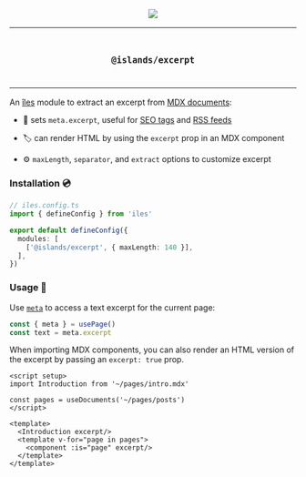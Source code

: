 <p align="center">
  <a href="https://nuraui.com">
    <img src="https://github.com/nuraui/nurajs/blob/main/docs/images/banner.png"/>
  </a>
</p>

<p align="center">
<table>
<tbody>
<td align="center">
<br/>
<p align="center">
  <h3><samp>@islands/excerpt</samp></h3>
  <img width="2000" height="0">
</p>
</td>
</tbody>
</table>
</p>

[îles]: https://github.com/nuraui/nurajs
[docs]: https://nuraui.com
[markdown]: https://nuraui.com/guide/markdown

[pageData]: https://nuraui.com/guide/project-structure#using-page-data
[SEO tags]: https://nuraui.com/guide/head-and-meta
[RSS feeds]: https://nuraui.com/guide/rss

An [îles] module to extract an excerpt from [MDX documents][markdown]:

- 📖 sets `meta.excerpt`, useful for [SEO tags] and [RSS feeds]

- 🏷 can render HTML by using the `excerpt` prop in an MDX component

- ⚙️ `maxLength`, `separator`, and `extract` options to customize excerpt


### Installation 💿

```ts
// iles.config.ts
import { defineConfig } from 'iles'

export default defineConfig({
  modules: [
    ['@islands/excerpt', { maxLength: 140 }],
  ],
})
```

### Usage 🚀

Use [`meta`][pageData] to access a text excerpt for the current page:

```js
const { meta } = usePage()
const text = meta.excerpt
```

When importing MDX components, you can also render an HTML version of the
excerpt by passing an `excerpt: true` prop.

```vue
<script setup>
import Introduction from '~/pages/intro.mdx'

const pages = useDocuments('~/pages/posts')
</script>

<template>
  <Introduction excerpt/>
  <template v-for="page in pages">
    <component :is="page" excerpt/>
  </template>
</template>
```
